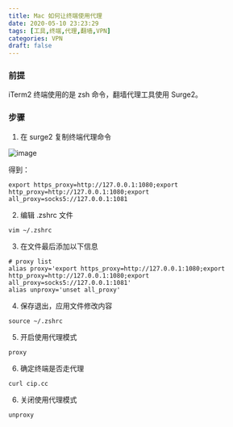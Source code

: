 ```yaml
---
title: Mac 如何让终端使用代理
date: 2020-05-10 23:23:29
tags: [工具,终端,代理,翻墙,VPN]
categories: VPN
draft: false
---
```


### 前提

iTerm2 终端使用的是 zsh 命令，翻墙代理工具使用 Surge2。

### 步骤


1. 在 surge2 复制终端代理命令

![image](/images/2020/05/mac-terminal-proxy-01.png)

得到：
```
export https_proxy=http://127.0.0.1:1080;export http_proxy=http://127.0.0.1:1080;export all_proxy=socks5://127.0.0.1:1081
```

2. 编辑 .zshrc 文件
```
vim ~/.zshrc
```

3. 在文件最后添加以下信息

```
# proxy list
alias proxy='export https_proxy=http://127.0.0.1:1080;export http_proxy=http://127.0.0.1:1080;export all_proxy=socks5://127.0.0.1:1081'
alias unproxy='unset all_proxy'
```

4. 保存退出，应用文件修改内容

```
source ~/.zshrc
```

5. 开启使用代理模式

```
proxy
```

6. 确定终端是否走代理

```
curl cip.cc
```

6. 关闭使用代理模式

```
unproxy
```
